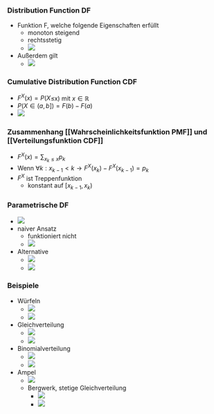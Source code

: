 ### Distribution Function DF
+ Funktion F, welche folgende Eigenschaften erfüllt
	+ monoton steigend
	+ rechtsstetig
	+ ![](../../z_images/Pasted%20image%2020221013082126.png)
+ Außerdem gilt
	+ ![](../../z_images/Pasted%20image%2020221013082613.png)

### Cumulative Distribution Function CDF
+ $F^X(x)=P(X$≤x) mit $x∈ℝ$
+ $P(X∈(a,b])=F(b)-F(a)$
+ ![](../../z_images/Pasted%20image%2020221013075105.png)

### Zusammenhang [[Wahrscheinlichkeitsfunktion PMF]]  und [[Verteilungsfunktion CDF]]
+ $F^X(x)=\sum_{x_k≤x}p_k$
+ Wenn $∀k:x_{k-1}<k→F^X(x_k)-F^X(x_{k-1})=p_k$
+ $F^X$ ist Treppenfunktion
	+ konstant auf $[x_{k-1},x_k)$

### Parametrische DF
+ ![](../../z_images/Pasted%20image%2020221013084312.png)
+ naiver Ansatz
	+ funktioniert nicht
	+ ![](../../z_images/Pasted%20image%2020221013084515.png)
+ Alternative
	+ ![](../../z_images/Pasted%20image%2020221013084851.png)
	+ ![](../../z_images/Pasted%20image%2020221013085032.png)

### Beispiele
+ Würfeln
	+ ![](../../z_images/Pasted%20image%2020221013080659.png)
	+ ![](../../z_images/Pasted%20image%2020221013081003.png)
+ Gleichverteilung
	+ ![](../../z_images/Pasted%20image%2020221013081023.png)
	+ ![](../../z_images/Pasted%20image%2020221013081118.png)
+ Binomialverteilung
	+ ![](../../z_images/Pasted%20image%2020221013081142.png)
	+ ![](../../z_images/Pasted%20image%2020221013081305.png)
+ Ampel
	+ ![](../../z_images/Pasted%20image%2020221013083453.png)
	+ Bergwerk, stetige Gleichverteilung
		+ ![](../../z_images/Pasted%20image%2020221013083518.png)
		+ ![](../../z_images/Pasted%20image%2020221013084018.png)
	